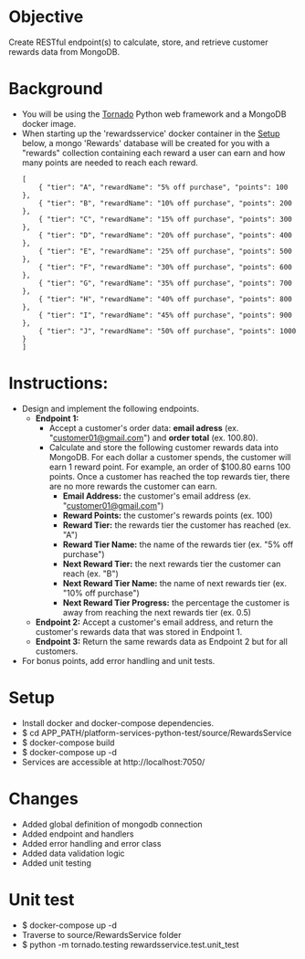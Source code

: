 # Objective
Create RESTful endpoint(s) to calculate, store, and retrieve customer rewards data from MongoDB.

# Background
* You will be using the [Tornado](http://www.tornadoweb.org) Python web framework and a MongoDB docker image.
* When starting up the 'rewardsservice' docker container in the [Setup](#setup) below, a mongo 'Rewards' database will be created for you with a "rewards" collection containing each reward a user can earn and how many points are needed to reach each reward.
    ```
    [
        { "tier": "A", "rewardName": "5% off purchase", "points": 100 },
        { "tier": "B", "rewardName": "10% off purchase", "points": 200 },
        { "tier": "C", "rewardName": "15% off purchase", "points": 300 },
        { "tier": "D", "rewardName": "20% off purchase", "points": 400 },
        { "tier": "E", "rewardName": "25% off purchase", "points": 500 },
        { "tier": "F", "rewardName": "30% off purchase", "points": 600 },
        { "tier": "G", "rewardName": "35% off purchase", "points": 700 },
        { "tier": "H", "rewardName": "40% off purchase", "points": 800 },
        { "tier": "I", "rewardName": "45% off purchase", "points": 900 },
        { "tier": "J", "rewardName": "50% off purchase", "points": 1000 }
    ]
    ```

# Instructions:
* Design and implement the following endpoints.
    * **Endpoint 1:**
        * Accept a customer's order data: **email adress**  (ex. "customer01@gmail.com") and **order total** (ex. 100.80).
        * Calculate and store the following customer rewards data into MongoDB. For each dollar a customer spends, the customer will earn 1 reward point. For example, an order of $100.80 earns 100 points. Once a customer has reached the top rewards tier, there are no more rewards the customer can earn.
            * **Email Address:** the customer's email address (ex. "customer01@gmail.com")
            * **Reward Points:** the customer's rewards points (ex. 100)
            * **Reward Tier:** the rewards tier the customer has reached (ex. "A")
            * **Reward Tier Name:** the name of the rewards tier (ex. "5% off purchase")
            * **Next Reward Tier:** the next rewards tier the customer can reach (ex. "B")
            * **Next Reward Tier Name:** the name of next rewards tier (ex. "10% off purchase")
            * **Next Reward Tier Progress:** the percentage the customer is away from reaching the next rewards tier (ex. 0.5)
    * **Endpoint 2:** Accept a customer's email address, and return the customer's rewards data that was stored in Endpoint 1.
    * **Endpoint 3:** Return the same rewards data as Endpoint 2 but for all customers.
* For bonus points, add error handling and unit tests.

# Setup
* Install docker and docker-compose dependencies.
* $ cd APP_PATH/platform-services-python-test/source/RewardsService
* $ docker-compose build
* $ docker-compose up -d
* Services are accessible at http://localhost:7050/

# Changes
* Added global definition of mongodb connection
* Added endpoint and handlers
* Added error handling and error class
* Added data validation logic 
* Added unit testing

# Unit test
* $ docker-compose up -d
* Traverse to source/RewardsService folder
* $ python -m tornado.testing rewardsservice.test.unit_test